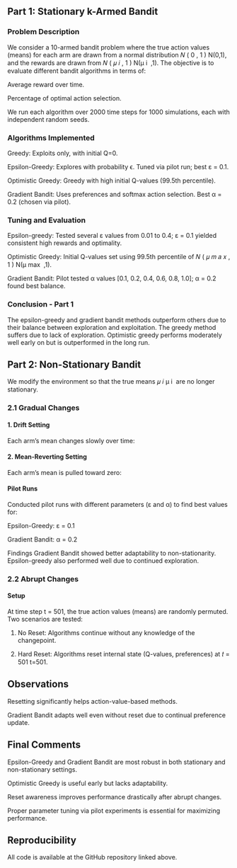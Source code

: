 
## Part 1: Stationary k-Armed Bandit
### Problem Description
We consider a 10-armed bandit problem where the true action values (means) for each arm are drawn from a normal distribution 
𝑁
(
0
,
1
)
N(0,1), and the rewards are drawn from 
𝑁
(
𝜇
𝑖
,
1
)
N(μ 
i
​
 ,1). The objective is to evaluate different bandit algorithms in terms of:

Average reward over time.

Percentage of optimal action selection.

We run each algorithm over 2000 time steps for 1000 simulations, each with independent random seeds.

### Algorithms Implemented
Greedy: Exploits only, with initial Q=0.

Epsilon-Greedy: Explores with probability ϵ. Tuned via pilot run; best ε = 0.1.

Optimistic Greedy: Greedy with high initial Q-values (99.5th percentile).

Gradient Bandit: Uses preferences and softmax action selection. Best α = 0.2 (chosen via pilot).

### Tuning and Evaluation
Epsilon-greedy: Tested several ε values from 0.01 to 0.4; ε = 0.1 yielded consistent high rewards and optimality.

Optimistic Greedy: Initial Q-values set using 99.5th percentile of 
𝑁
(
𝜇
𝑚
𝑎
𝑥
,
1
)
N(μ 
max
​
 ,1).

Gradient Bandit: Pilot tested α values [0.1, 0.2, 0.4, 0.6, 0.8, 1.0]; α = 0.2 found best balance.
### Conclusion - Part 1
The epsilon-greedy and gradient bandit methods outperform others due to their balance between exploration and exploitation. The greedy method suffers due to lack of exploration. Optimistic greedy performs moderately well early on but is outperformed in the long run.
## Part 2: Non-Stationary Bandit
We modify the environment so that the true means 
𝜇
𝑖
μ 
i
​
  are no longer stationary.

### 2.1 Gradual Changes
#### 1. Drift Setting
Each arm’s mean changes slowly over time:
#### 2. Mean-Reverting Setting
Each arm’s mean is pulled toward zero:
#### Pilot Runs
Conducted pilot runs with different parameters (ε and α) to find best values for:

Epsilon-Greedy: ε = 0.1

Gradient Bandit: α = 0.2

Findings
Gradient Bandit showed better adaptability to non-stationarity. Epsilon-greedy also performed well due to continued exploration.

### 2.2 Abrupt Changes
#### Setup
At time step t = 501, the true action values (means) are randomly permuted. Two scenarios are tested:

1. No Reset: Algorithms continue without any knowledge of the changepoint.

2. Hard Reset: Algorithms reset internal state (Q-values, preferences) at 
𝑡
=
501
t=501.
## Observations
Resetting significantly helps action-value-based methods.

Gradient Bandit adapts well even without reset due to continual preference update.

## Final Comments
Epsilon-Greedy and Gradient Bandit are most robust in both stationary and non-stationary settings.

Optimistic Greedy is useful early but lacks adaptability.

Reset awareness improves performance drastically after abrupt changes.

Proper parameter tuning via pilot experiments is essential for maximizing performance.

## Reproducibility
All code is available at the GitHub repository linked above.
